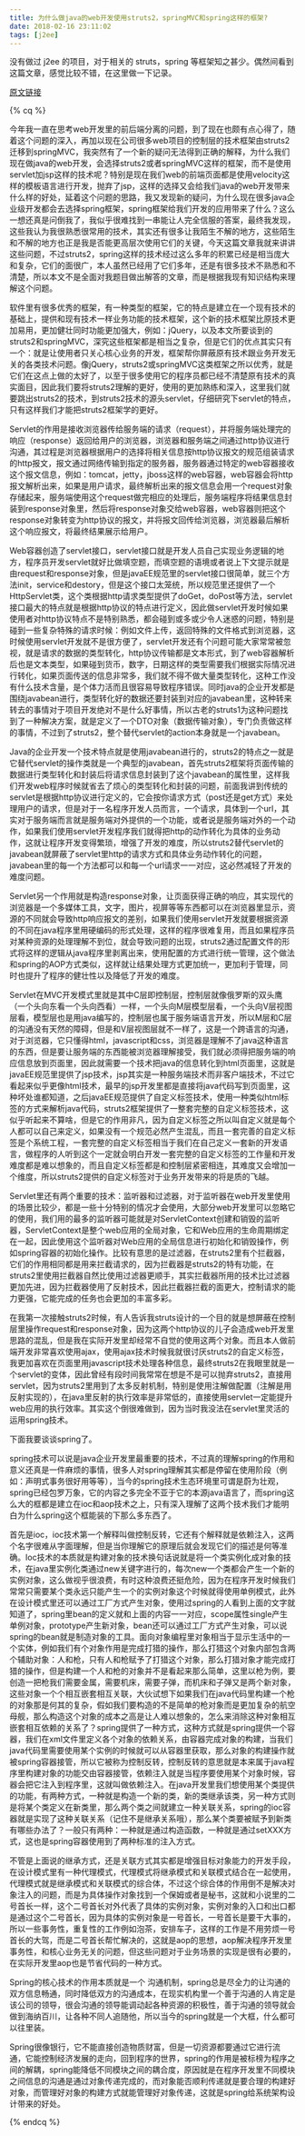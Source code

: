 ```yaml
---
title: 为什么做java的web开发使用struts2，springMVC和spring这样的框架?
date: 2018-02-16 23:11:02
tags: [j2ee]
---
```


没有做过 j2ee 的项目，对于相关的 struts，spring 等框架知之甚少。偶然间看到这篇文章，感觉比较不错，在这里做一下记录。

[原文链接](https://github.com/RubyLouvre/agate/issues/8)

<!--more-->

{% cq %}

今年我一直在思考web开发里的前后端分离的问题，到了现在也颇有点心得了，随着这个问题的深入，再加以现在公司很多web项目的控制层的技术框架由struts2迁移到springMVC，我突然有了一个新的疑问无法得到正确的解释，为什么我们现在做java的web开发，会选择struts2或者springMVC这样的框架，而不是使用servlet加jsp这样的技术呢？特别是现在我们web的前端页面都是使用velocity这样的模板语言进行开发，抛弃了jsp，这样的选择又会给我们java的web开发带来什么样的好处，延着这个问题的思路，我又发现新的疑问，为什么现在很多java企业级开发都会去选择spring框架，spring框架给我们开发的应用带来了什么？这么一想还真是问倒我了，我似乎很难找到一串能让人完全信服的答案，最终我发现，这些我认为我很熟悉很常用的技术，其实还有很多让我陌生不解的地方，这些陌生和不解的地方也正是我是否能更高层次使用它们的关键，今天这篇文章我就来讲讲这些问题，不过struts2，spring这样的技术经过这么多年的积累已经是相当庞大和复杂，它们的面很广，本人虽然已经用了它们多年，还是有很多技术不熟悉和不清楚，所以本文不是全面对我题目做出解答的文章，而是根据我现有知识结构来理解这个问题。

软件里有很多优秀的框架，有一种类型的框架，它的特点是建立在一个现有技术的基础上，提供和现有技术一样业务功能的技术框架，这个新的技术框架比原技术更加易用，更加健壮同时功能更加强大，例如：jQuery，以及本文所要谈到的struts2和springMVC，深究这些框架都是相当之复杂，但是它们的优点其实只有一个：就是让使用者只关心核心业务的开发，框架帮你屏蔽原有技术跟业务开发无关的各类技术问题。像jQuery，struts2或springMVC这类框架之所以优秀，就是它们在这点上做的太好了，以至于很多使用它的程序员都已经不清楚原有技术的真实面目，因此我们要将struts2理解的更好，使用的更加熟练和深入，这里我们就要跳出struts2的技术，到struts2技术的源头servlet，仔细研究下servlet的特点，只有这样我们才能把struts2框架学的更好。

Servlet的作用是接收浏览器传给服务端的请求（request），并将服务端处理完的响应（response）返回给用户的浏览器，浏览器和服务端之间通过http协议进行沟通，其过程是浏览器根据用户的选择将相关信息按http协议报文的规范组装请求的http报文，报文通过网络传输到指定的服务器，服务器通过特定的web容器接收这个报文信息，例如：tomcat，jetty，jboss这样的web容器，web容器会将http报文解析出来，如果是用户请求，最终解析出来的报文信息会用一个request对象存储起来，服务端使用这个request做完相应的处理后，服务端程序将结果信息封装到response对象里，然后将response对象交给web容器，web容器则把这个response对象转变为http协议的报文，并将报文回传给浏览器，浏览器最后解析这个响应报文，将最终结果展示给用户。

Web容器创造了servlet接口，servlet接口就是开发人员自己实现业务逻辑的地方，程序员开发servlet就好比做填空题，而填空题的语境或者说上下文提示就是由request和response对象，但是javaEE规范里的servlet接口很简单，就三个方法init，service和destory，但是这个接口太笼统，所以规范里还提供了一个HttpServlet类，这个类根据http请求类型提供了doGet，doPost等方法，servlet接口最大的特点就是根据http协议的特点进行定义，因此做servlet开发时候如果使用者对http协议特点不是特别熟悉，都会碰到或多或少令人迷惑的问题，特别是碰到一些复杂特殊的请求时候：例如文件上传，返回特殊的文件格式到浏览器，这时候使用servlet开发就不是很方便了，servlet开发还有个问题可能大家常常被忽视，就是请求的数据的类型转化，http协议传输都是文本形式，到了web容器解析后也是文本类型，如果碰到货币，数字，日期这样的类型需要我们根据实际情况进行转化，如果页面传送的信息非常多，我们就不得不做大量类型转化，这种工作没有什么技术含量，是个体力活而且很容易导致程序错误。同时java的企业开发都是围绕javabean进行，类型转化好的数据还要封装到对应的javabean里，这种转来转去的事情对于项目开发绝对不是什么好事情，所以古老的struts1为这种问题找到了一种解决方案，就是定义了一个DTO对象（数据传输对象），专门负责做这样的事情，不过到了struts2，整个替代servlet的action本身就是一个javabean。

Java的企业开发一个技术特点就是使用javabean进行的，struts2的特点之一就是它替代servlet的操作类就是一个典型的javabean，首先struts2框架将页面传输的数据进行类型转化和封装后将请求信息封装到了这个javabean的属性里，这样我们开发web程序时候就省去了烦心的类型转化和封装的问题，前面我讲到传统的servlet是根据http协议进行定义的，它会按你请求方式（post还是get方式）来处理用户的请求，但是对于一名程序开发人员而言，一个请求，具体到一个url，其实对于服务端而言就是服务端对外提供的一个功能，或者说是服务端对外的一个动作，如果我们使用servlet开发程序我们就得把http的动作转化为具体的业务动作，这就让程序开发变得繁琐，增强了开发的难度，所以struts2替代servlet的javabean就屏蔽了servlet里http的请求方式和具体业务动作转化的问题，javabean里的每一个方法都可以和每一个url请求一一对应，这必然减轻了开发的难度问题。

Servlet另一个作用就是构造response对象，让页面获得正确的响应，其实现代的浏览器是一个多媒体工具，文字，图片，视屏等等东西都可以在浏览器里显示，资源的不同就会导致http响应报文的差别，如果我们使用servlet开发就要根据资源的不同在java程序里用硬编码的形式处理，这样的程序很难复用，而且如果程序员对某种资源的处理理解不到位，就会导致问题的出现，struts2通过配置文件的形式将这样的逻辑从java程序里剥离出来，使用配置的方式进行统一管理，这个做法和spring的AOP方式类似，这样就让结果处理方式更加统一，更加利于管理，同时也提升了程序的健壮性以及降低了开发的难度。

Servlet在MVC开发模式里就是其中C层即控制层，控制层就像俄罗斯的双头鹰（一个头向东看一个头向西看）一样，一个头向M层模型层看，一个头向V层视图层看，模型层也是用java编写的，控制层也属于服务端语言开发，所以M层和C层的沟通没有天然的障碍，但是和V层视图层就不一样了，这是一个跨语言的沟通，对于浏览器，它只懂得html，javascript和css，浏览器是理解不了java这种语言的东西，但是要让服务端的东西能被浏览器理解接受，我们就必须得把服务端的响应信息放到页面里，因此就需要一个技术把java的信息转化到html页面里，这就是javaEE规范里提供了jsp技术，jsp其实是一种服务端技术而非客户端技术，不过它看起来似乎更像html技术，最早的jsp开发里都是直接将java代码写到页面里，这种坏处谁都知道，之后javaEE规范提供了自定义标签技术，使用一种类似html标签的方式来解析java代码，struts2框架提供了一整套完整的自定义标签技术，这似乎听起来不算啥，但是它的作用非凡，因为自定义标签之所以叫自定义就是每个人都可以自己来定义，如果没有一个规范必然产生混乱，而且一套完善的自定义标签是个系统工程，一套完整的自定义标签相当于我们在自己定义一套新的开发语言，做程序的人听到这个一定就会明白开发一套完整的自定义标签的工作量和开发难度都是难以想象的，而且自定义标签都是和控制层紧密相连，其难度又会增加一个维度，所以struts2提供的自定义标签对于业务开发带来的将是质的飞越。

Servlet里还有两个重要的技术：监听器和过滤器，对于监听器在web开发里使用的场景比较少，都是一些十分特别的情况才会使用，大部分web开发里可以忽略它的使用，我们用的最多的监听器可能就是对ServletContext创建和销毁的监听器，ServletContext是整个web应用的全局对象，它和Web应用的生命周期绑定在一起，因此使用这个监听器对Web应用的全局信息进行初始化和销毁操作，例如spring容器的初始化操作。比较有意思的是过滤器，在struts2里有个拦截器，它们的作用相同都是用来拦截请求的，因为拦截器是struts2的特有功能，在struts2里使用拦截器自然比使用过滤器更顺手，其实拦截器所用的技术比过滤器更加先进，因为拦截器使用了反射技术，因此拦截器拦截的面更大，控制请求的能力更强，它能完成的任务也会更加的丰富多彩。

在我第一次接触struts2时候，有人告诉我struts设计的一个目的就是想屏蔽在控制层里操作request和response对象，因为这两个http协议的儿子会造成web开发里思路的混乱，但是我在实际开发里却经常不自觉的使用这两个对象。而且本人做前端开发非常喜欢使用ajax，使用ajax技术时候我就很讨厌struts2的自定义标签，我更加喜欢在页面里用javascript技术处理各种信息，最终struts2在我眼里就是一个servlet的变体，因此曾经有段时间我常常在想是不是可以抛弃struts2，直接用servlet，因为struts2里用到了太多反射机制，特别是使用注解做配置（注解是用反射实现的），在java里反射的执行效率是非常低的，直接使用servlet一定能提升web应用的执行效率。其实这个倒很难做到，因为当时我没法在servlet里灵活的运用spring技术。

下面我要谈谈spring了。

spring技术可以说是java企业开发里最重要的技术，不过真的理解spring的作用和意义还真是一件麻烦的事情，很多人对spring理解其实都是停留在使用阶段（例如：声明式事务很好用等等），当今的spring技术生态环境里可谓是蔚为壮观，spring已经包罗万象，它的内容之多完全不亚于它的本源java语言了，而spring这么大的框都是建立在ioc和aop技术之上，只有深入理解了这两个技术我们才能明白为什么spring这个框能装的下那么多东西了。

首先是ioc，ioc技术第一个解释叫做控制反转，它还有个解释就是依赖注入，这两个名字很难从字面理解，但是当你理解它的原理后就会发现它们的描述是何等准确。Ioc技术的本质就是构建对象的技术换句话说就是将一个类实例化成对象的技术，在java里实例化类通过new关键字进行的，每次new一个类都会产生一个新的实例对象，这么做视乎很浪费，有时这种浪费还挺危险，因为在程序开发时候我们常常只需要某个类永远只能产生一个的实例对象这个时候就得使用单例模式，此外在设计模式里还可以通过工厂方式产生对象，使用过spring的人看到上面的文字就知道了，spring里bean的定义就和上面的内容一一对应，scope属性single产生单例对象，prototype产生新对象，bean还可以通过工厂方式产生对象，可以说spring的bean就是制造对象的工具。面向对象编程里对象相当于显示生活中的一个实体，例如我们有个对象作用是完成打猎的操作，那么打猎这个对象内部包含两个辅助对象：人和枪，只有人和枪赋予了打猎这个对象，那么打猎对象才能完成打猎的操作，但是构建一个人和枪的对象并不是看起来那么简单，这里以枪为例，要创造一把枪我们需要金属，需要机床，需要子弹，而机床和子弹又是两个新对象，这些对象一个个相互嵌套相互关联，大伙试想下如果我们在java代码里构建一个枪的对象那是何其的复杂，假如我们要构造的不是简单的枪对象而是更加复杂的航空母舰，那么构造这个对象的成本之高是让人难以想象的，怎么来消除这种对象相互嵌套相互依赖的关系了？spring提供了一种方式，这种方式就是spring提供一个容器，我们在xml文件里定义各个对象的依赖关系，由容器完成对象的构建，当我们java代码里需要使用某个实例的时候就可以从容器里获取，那么对象的构建操作就被spring容器接管，所以它被称为控制反转，控制反转的意思就是本来属于java程序里构建对象的功能交由容器接管，依赖注入就是当程序要使用某个对象时候，容器会把它注入到程序里，这就叫做依赖注入。在java开发里我们想使用某个类提供的功能，有两种方式，一种就是构造一个新的类，新的类继承该类，另一种方式则是将某个类定义在新类里，那么两个类之间就建立一种关联关系，spring的ioc容器就是实现了这种关联关系（记住不是继承关系哦），那么某个类要被赋予到新类有哪些办法了？一般只有两种：一种就是通过构造函数，一种就是通过setXXX方式，这也是spring容器使用到了两种标准的注入方式。

不管是上面说的继承方式，还是关联方式其实都是增强目标对象能力的开发手段，在设计模式里有一种代理模式，代理模式将继承模式和关联模式结合在一起使用，代理模式就是继承模式和关联模式的综合体，不过这个综合体的作用倒不是解决对象注入的问题，而是为具体操作对象找到一个保姆或者是秘书，这就和小说里的二号首长一样，这个二号首长对外代表了具体的实例对象，实例对象的入口和出口都是通过这个二号首长，因为具体的实例对象是一号首长，一号首长是要干大事的，所以一些事务性，重复性的工作例如泡茶，安排车子，这样的工作是不用劳烦一号首长的大驾，而是二号首长帮忙解决的，这就是aop的思想，aop解决程序开发里事务性，和核心业务无关的问题，但这些问题对于业务场景的实现是很有必要的，在实际开发里aop也是节省代码的一种方式。

Spring的核心技术的作用本质就是一个 沟通机制，spring总是尽全力的让沟通的双方信息畅通，同时降低双方的沟通成本，在现实机构里一个善于沟通的人肯定是该公司的领导，很会沟通的领导能调动起各种资源的积极性，善于沟通的领导就会做到海纳百川，让各种不同人追随他，所以当今的spring就是一个大框，什么都可以往里装。

Spring很像银行，它不能直接创造物质财富，但是一切资源都要通过它进行流通，它能控制经济发展的走向，回到程序的世界，spring的作用是被标榜为程序之间的解耦，spring能降低不同模块之间的耦合度，原因就是在程序开发里不同模块之间信息的沟通是通过对象传递完成的，而对象能否顺利传递就是要合理的构建好对象，而管理好对象的构建方式就能管理好对象传递，这就是spring给系统架构设计带来的好处。

{% endcq %}
